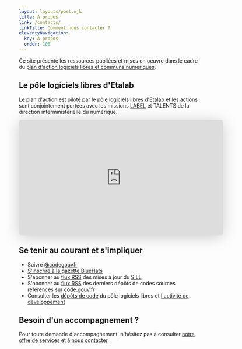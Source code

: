 ```yaml
---
layout: layouts/post.njk
title: À propos
link: /contacts/
linkTitle: Comment nous contacter ?
eleventyNavigation:
  key: À propos
  order: 100
---
```


Ce site présente les ressources publiées et mises en oeuvre dans le cadre du [plan d'action logiciels libres et communs numériques](/plan-action-logiciels-libres-et-communs-numeriques/).

## Le pôle logiciels libres d'Etalab

Le plan d'action est piloté par le pôle logiciels libres d'[Etalab](https://etalab.gouv.fr) et les actions sont conjointement portées avec les missions [LABEL](https://catalogue.numerique.gouv.fr) et TALENTS de la direction interministérielle du numérique.

<iframe class="speakerdeck-iframe" style="border: 0px none; background: rgba(0, 0, 0, 0.1) none repeat scroll 0% 0% padding-box; margin: 0px; padding: 0px; border-radius: 6px; box-shadow: rgba(0, 0, 0, 0.2) 0px 5px 40px; width: 560px; height: 315px;" src="https://speakerdeck.com/player/7ceb08a81930464b8a9595352930d9a9" title="Présentation du pôle logiciels libres d'Etalab/DINUM" allowfullscreen="true" mozallowfullscreen="true" webkitallowfullscreen="true" data-ratio="1.7777777777777777" frameborder="0"></iframe>

## Se tenir au courant et s'impliquer

- Suivre [@codegouvfr](https://twitter.com/codegouvfr)
- [S'inscrire à la gazette BlueHats](https://infolettres.etalab.gouv.fr/subscribe/bluehats@mail.etalab.studio)
- S'abonner au [flux RSS](https://sill.etalab.gouv.fr/updates.xml) des mises à jour du [SILL](https://sill.etalab.gouv.fr)
- S'abonner au [flux RSS](https://code.gouv.fr/latest.xml) des derniers dépôts de codes sources référencés sur [code.gouv.fr](https://code.gouv.fr)
- Consulter les [dépôts de code](https://git.sr.ht/~etalab/readme-logiciels-libres) du pôle logiciels libres et [l'activité de développement](https://sr.ht/~etalab/logiciels-libres/feed)

## Besoin d'un accompagnement ?

Pour toute demande d'accompagnement, n'hésitez pas à consulter [notre offre de services](https://man.sr.ht/~etalab/logiciels-libres/offre-de-services.md "Offre de services du pôle logiciels libres - Lien externe") et à [nous contacter](/contacts/).
